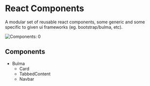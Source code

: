 # React Components

A modular set of reusable react components, some generic and some specific to given ui frameworks (eg. bootstrap/bulma, etc).

![Components: 0](https://img.shields.io/badge/components-0-orange)

## Components

 * Bulma
   - Card
   - TabbedContent
   - Navbar

